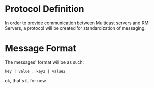 # Protocol Definition

In order to provide communication between Multicast servers and RMI Servers, a protocol will be created for standardization of messaging.

# Message Format

The messages' format will be as such:

    key | value ; key2 | value2

ok, that's it. for now.